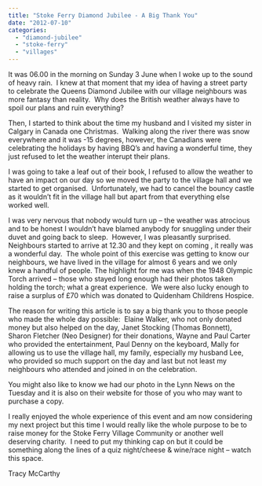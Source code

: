 ```yaml
---
title: "Stoke Ferry Diamond Jubilee - A Big Thank You"
date: "2012-07-10"
categories: 
  - "diamond-jubilee"
  - "stoke-ferry"
  - "villages"
---
```


It was 06.00 in the morning on Sunday 3 June when I woke up to the sound of heavy rain.  I knew at that moment that my idea of having a street party to celebrate the Queens Diamond Jubilee with our village neighbours was more fantasy than reality.  Why does the British weather always have to spoil our plans and ruin everything? 

Then, I started to think about the time my husband and I visited my sister in Calgary in Canada one Christmas.  Walking along the river there was snow everywhere and it was -15 degrees, however, the Canadians were celebrating the holidays by having BBQ’s and having a wonderful time, they just refused to let the weather interupt their plans.

I was going to take a leaf out of their book, I refused to allow the weather to have an impact on our day so we moved the party to the village hall and we started to get organised.  Unfortunately, we had to cancel the bouncy castle as it wouldn’t fit in the village hall but apart from that everything else worked well.

I was very nervous that nobody would turn up – the weather was atrocious and to be honest I wouldn’t have blamed anybody for snuggling under their duvet and going back to sleep.  However, I was pleasantly surprised.  Neighbours started to arrive at 12.30 and they kept on coming , it really was a wonderful day.  The whole point of this exercise was getting to know our neighbours, we have lived in the village for almost 6 years and we only knew a handful of people. The highlight for me was when the 1948 Olympic Torch arrived – those who stayed long enough had their photos taken holding the torch; what a great experience.  We were also lucky enough to raise a surplus of £70 which was donated to Quidenham Childrens Hospice.

The reason for writing this article is to say a big thank you to those people who made the whole day possible:  Elaine Walker, who not only donated money but also helped on the day, Janet Stocking (Thomas Bonnett), Sharon Fletcher (Neo Designer) for their donations, Wayne and Paul Carter who provided the entertainment, Paul Denny on the keyboard, Mally for allowing us to use the village hall, my family, especially my husband Lee, who provided so much support on the day and last but not least my neighbours who attended and joined in on the celebration.

You might also like to know we had our photo in the Lynn News on the Tuesday and it is also on their website for those of you who may want to purchase a copy.

I really enjoyed the whole experience of this event and am now considering my next project but this time I would really like the whole purpose to be to raise money for the Stoke Ferry Village Community or another well deserving charity.  I need to put my thinking cap on but it could be something along the lines of a quiz night/cheese & wine/race night – watch this space.

Tracy McCarthy
